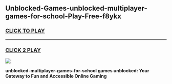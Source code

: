 
## Unblocked-Games-unblocked-multiplayer-games-for-school-Play-Free-f8ykx
<h3>
<a href="https://premium76.site?title=unblocked-multiplayer-games-for-school&ref=10A">CLICK TO PLAY</a></h3>
<hr>

<h3>
<a href="https://premium76.site?title=unblocked-multiplayer-games-for-school&ref=10A">CLICK 2 PLAY</a>
  
</h3>

<a href="https://premium76.site?title=unblocked-multiplayer-games-for-school&ref=10A"><img src="https://clearcache.store/games.png"></a>


**unblocked-multiplayer-games-for-school games unblocked: Your Gateway to Fun and Accessible Online Gaming**
